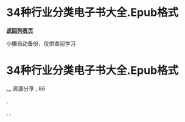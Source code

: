 # 34种行业分类电子书大全.Epub格式

[**返回列表页**](/gzh/懒人手册)

小懒自动备份，仅供查阅学习

# 34种行业分类电子书大全.Epub格式

__ 资源分享 , 86

,

, ,

